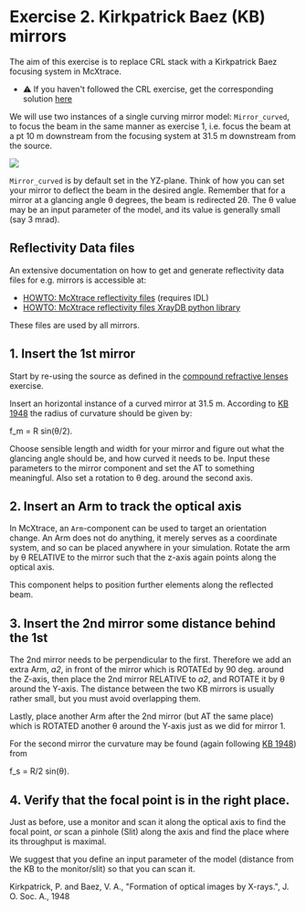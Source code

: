# Exercise 2. Kirkpatrick Baez (KB) mirrors

The aim of this exercise is to replace CRL stack with a Kirkpatrick Baez focusing system in McXtrace. 

- :warning: If you haven't followed the CRL exercise, get the corresponding solution [here](https://raw.githubusercontent.com/McStasMcXtrace/McCode/master/mcxtrace-comps/examples/Test_CRL_Be.instr)

We will use two instances of a single curving mirror model: `Mirror_curved`, to focus the beam in the same manner as exercise 1, i.e. focus the beam at a pt 10 m
downstream from the focusing system at 31.5 m downstream from the source.

<img src="https://www.j-tec.co.jp/english/wp-content/themes/j-tec-corp/images/page/img_en_kb-mirror3.jpg">

`Mirror_curved` is by default set in the YZ-plane. Think of how you can set your
mirror to deflect the beam in the desired angle. Remember that for a mirror
at a glancing angle &theta; degrees, the beam is redirected 2&theta;. The &theta; value may be an input parameter of the model, and its value is generally small (say 3 mrad).

## Reflectivity Data files

An extensive documentation on how to get and generate reflectivity data files for e.g. mirrors is accessible at:
- [HOWTO: McXtrace reflectivity files](https://github.com/McStasMcXtrace/McCode/wiki/HOWTO%3A-McXtrace-reflectivity-files) (requires IDL)
- [HOWTO: McXtrace reflectivity files XrayDB python library](https://github.com/McStasMcXtrace/McCode/wiki/HOWTO%3A-McXtrace-reflectivity-files-XrayDB-python-library)

These files are used by all mirrors.

## 1. Insert the 1st mirror
Start by re-using the source as defined in the [compound refractive lenses](../1_CRLs/README.md) exercise.

Insert an horizontal instance of a curved mirror at 31.5 m. According to [KB 1948] the radius of curvature should be given by:

f_m = R sin(&theta;/2). 

Choose sensible length and width for your mirror and figure out what the glancing angle should be, and how curved it needs to be.
Input these parameters to the mirror component and set the AT to something meaningful. Also set a rotation to &theta; deg. around the second axis.

## 2. Insert an Arm to track the optical axis
In McXtrace, an `Arm`-component can be used to target an orientation change. An Arm does not do anything, it merely serves as a coordinate system, and so can be placed anywhere in your simulation.
Rotate the arm by &theta; RELATIVE to the mirror such that the z-axis again points along the optical axis.

This component helps to position further elements along the reflected beam.

## 3. Insert the 2nd mirror some distance behind the 1st
The 2nd mirror needs to be perpendicular to the first. Therefore we add an extra Arm, *a2*, in front of the mirror which is ROTATEd by 90 deg. around the Z-axis, then place the 2nd mirror RELATIVE to *a2*, and ROTATE it by &theta; around the Y-axis. The distance between the two KB mirrors is usually rather small, but you must avoid overlapping them.

Lastly, place another Arm after the 2nd mirror (but AT the same place) which is ROTATED another &theta; around the Y-axis just as we did for mirror 1. 

For the second mirror the curvature may be found (again following [KB 1948]) from

f_s = R/2 sin(&theta;).

## 4. Verify that the focal point is in the right place.
Just as before, use a monitor and scan it along the optical axis to find the focal point, _or_ scan a pinhole (Slit) along the axis and find the place where its throughput is maximal.

We suggest that you define an input parameter of the model (distance from the KB to the monitor/slit) so that you can scan it.


[KB 1948]: https://www.ncbi.nlm.nih.gov/pubmed/18883922
Kirkpatrick, P. and Baez, V. A., "Formation of optical images by X-rays.", J. O. Soc. A., 1948
